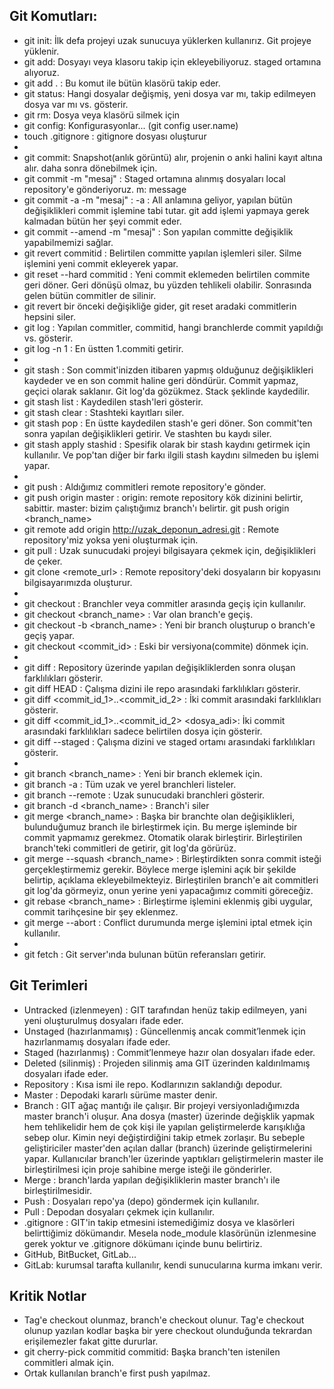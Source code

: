 ## Git Komutları:
- git init: İlk defa projeyi uzak sunucuya yüklerken kullanırız. Git projeye yüklenir.
- git add: Dosyayı veya klasoru takip için ekleyebiliyoruz. staged ortamına alıyoruz.
- git add . : Bu komut ile bütün klasörü takip eder.
- git status: Hangi dosyalar değişmiş, yeni dosya var mı, takip edilmeyen dosya var mı vs. gösterir.
- git rm: Dosya veya klasörü silmek için
- git config: Konfigurasyonlar... (git config user.name)
- touch .gitignore : gitignore dosyası oluşturur
- 
- git commit: Snapshot(anlık görüntü) alır, projenin o anki halini kayıt altına alır. daha sonra dönebilmek için. 
- git commit -m "mesaj" : Staged ortamına alınmış dosyaları local repository'e gönderiyoruz. m: message
- git commit -a -m "mesaj" : -a : All anlamına geliyor, yapılan bütün değişiklikleri commit işlemine tabi tutar. git add işlemi yapmaya gerek kalmadan bütün her şeyi commit eder.
- git commit --amend -m "mesaj" : Son yapılan committe değişiklik yapabilmemizi sağlar.
- git revert commitid : Belirtilen committe yapılan işlemleri siler. Silme işlemini yeni commit ekleyerek yapar.
- git reset --hard commitid : Yeni commit eklemeden belirtilen commite geri döner. Geri dönüşü olmaz, bu yüzden tehlikeli olabilir. Sonrasında gelen bütün commitler de silinir.
- git revert bir önceki değişikliğe gider, git reset aradaki commitlerin hepsini siler.
- git log : Yapılan commitler, commitid, hangi branchlerde commit yapıldığı vs. gösterir.
- git log -n 1 : En üstten 1.commiti getirir.
- 
- git stash : Son commit'inizden itibaren yapmış olduğunuz değişiklikleri kaydeder ve en son commit haline geri döndürür. Commit yapmaz, geçici olarak saklanır. Git log'da gözükmez. Stack şeklinde kaydedilir.
- git stash list : Kaydedilen stash'leri gösterir.
- git stash clear : Stashteki kayıtları siler. 
- git stash pop : En üstte kaydedilen stash'e geri döner. Son commit'ten sonra yapılan değişiklikleri getirir. Ve stashten bu kaydı siler.
- git stash apply stashid : Spesifik olarak bir stash kaydını getirmek için kullanılır. Ve pop'tan diğer bir farkı ilgili stash kaydını silmeden bu işlemi yapar.
-
- git push : Aldığımız commitleri remote repository'e gönder.
- git push origin master : origin: remote repository kök dizinini belirtir, sabittir. master: bizim çalıştığımız branch'ı belirtir. git push origin <branch_name>
- git remote add origin http://uzak_deponun_adresi.git : Remote repository'miz yoksa yeni oluşturmak için.
- git pull : Uzak sunucudaki projeyi bilgisayara çekmek için, değişiklikleri de çeker.
- git clone <remote_url> : Remote repository'deki dosyaların bir kopyasını bilgisayarımızda oluşturur.
- 
- git checkout : Branchler veya commitler arasında geçiş için kullanılır.
- git checkout <branch_name> : Var olan branch'e geçiş.
- git checkout -b <branch_name> : Yeni bir branch oluşturup o branch'e geçiş yapar.
- git checkout <commit_id> : Eski bir versiyona(commite) dönmek için.
- 
- git diff : Repository üzerinde yapılan değişikliklerden sonra oluşan farklılıkları gösterir.
- git diff HEAD : Çalışma dizini ile repo arasındaki farklılıkları gösterir.
- git diff <commit_id_1>..<commit_id_2> : İki commit arasındaki farklılıkları gösterir.
- git diff <commit_id_1>..<commit_id_2> <dosya_adi>: İki commit arasındaki farklılıkları sadece belirtilen dosya için gösterir.
- git diff --staged : Çalışma dizini ve staged ortamı arasındaki farklılıkları gösterir.
- 
- git branch <branch_name> : Yeni bir branch eklemek için. 
- git branch -a : Tüm uzak ve yerel branchleri listeler.
- git branch --remote : Uzak sunucudaki branchleri gösterir.
- git branch -d <branch_name> : Branch'i siler
- git merge <branch_name> : Başka bir branchte olan değişiklikleri, bulunduğumuz branch ile birleştirmek için. Bu merge işleminde bir commit yapmamız gerekmez. Otomatik olarak birleştirir. Birleştirilen branch'teki commitleri de getirir, git log'da görürüz.
- git merge --squash <branch_name> : Birleştirdikten sonra commit isteği gerçekleştirmemiz gerekir. Böylece merge işlemini açık bir şekilde belirtip, açıklama ekleyebilmekteyiz. Birleştirilen branch'e ait commitleri git log'da görmeyiz, onun yerine yeni yapacağımız commiti göreceğiz.
- git rebase <branch_name> : Birleştirme işlemini eklenmiş gibi uygular, commit tarihçesine bir şey eklenmez.
- git merge --abort : Conflict durumunda merge işlemini iptal etmek için kullanılır.
-
- git fetch : Git server'ında bulunan bütün referansları getirir.
## Git Terimleri
- Untracked (izlenmeyen) : GIT tarafından henüz takip edilmeyen, yani yeni oluşturulmuş dosyaları ifade eder.
- Unstaged (hazırlanmamış) : Güncellenmiş ancak commit’lenmek için hazırlanmamış dosyaları ifade eder.
- Staged (hazırlanmış) : Commit’lenmeye hazır olan dosyaları ifade eder.
- Deleted (silinmiş) : Projeden silinmiş ama GIT üzerinden kaldırılmamış dosyaları ifade eder.
- Repository : Kısa ismi ile repo. Kodlarınızın saklandığı depodur.
- Master : Depodaki kararlı sürüme master denir.
- Branch : GIT ağaç mantığı ile çalışır. Bir projeyi versiyonladığımızda master branch'i oluşur. Ana dosya (master) üzerinde değişklik yapmak hem tehlikelidir hem de çok kişi ile yapılan geliştirmelerde karışıklığa sebep olur. Kimin neyi değiştirdiğini takip etmek zorlaşır. Bu sebeple geliştiriciler master'den açılan dallar (branch) üzerinde geliştirmelerini yapar. Kullanıcılar branch'ler üzerinde yaptıkları geliştirmelerin master ile birleştirilmesi için proje sahibine merge isteği ile gönderirler.
- Merge : branch'larda yapılan değişikliklerin master branch'ı ile birleştirilmesidir.
- Push : Dosyaları repo'ya (depo) göndermek için kullanılır.
- Pull : Depodan dosyaları çekmek için kullanılır.
- .gitignore : GIT'in takip etmesini istemediğimiz dosya ve klasörleri belirttiğimiz dökümandır. Mesela node_module klasörünün izlenmesine gerek yoktur ve .gitignore dökümanı içinde bunu belirtiriz.
- GitHub, BitBucket, GitLab...
- GitLab: kurumsal tarafta kullanılır, kendi sunucularına kurma imkanı verir.
## Kritik Notlar
- Tag'e checkout olunmaz, branch'e checkout olunur. Tag'e checkout olunup yazılan kodlar başka bir yere checkout olunduğunda tekrardan erişilemezler fakat gitte dururlar.
- git cherry-pick commitid commitid: Başka branch'ten istenilen commitleri almak için.
- Ortak kullanılan branch'e first push yapılmaz.
